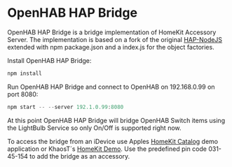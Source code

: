 OpenHAB HAP Bridge
=============
OpenHAB HAP Bridge is a bridge implementation of HomeKit Accessory Server.
The implementation is based on a fork of the original [HAP-NodeJS](https://github.com/KhaosT/HAP-NodeJS) extended with npm package.json and a index.js for the object factories.

Install OpenHAB HAP Bridge:
  ```js
  npm install
  ```

Run OpenHAB HAP Bridge and connect to OpenHAB on 192.168.0.99 on port 8080:
  ```js
  npm start -- --server 192.1.0.99:8080
  ```


At this point OpenHAB HAP Bridge will bridge OpenHAB Switch items using the LightBulb Service so only On/Off is supported right now.

To access the bridge from an iDevice use Apples [HomeKit Catalog](https://developer.apple.com/library/ios/samplecode/HomeKitCatalog/Introduction/Intro.html#//apple_ref/doc/uid/TP40015048) demo application or KhaosT´s [HomeKit Demo](https://github.com/KhaosT/HomeKit-Demo). Use the predefined pin code 031-45-154 to add the bridge as an accessory.
